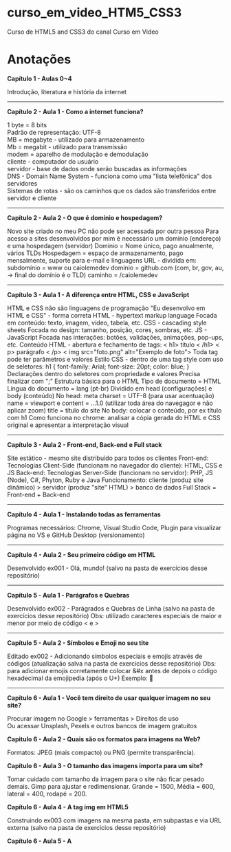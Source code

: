 # curso_em_video_HTM5_CSS3
 Curso de HTML5 and CSS3 do canal Curso em Video

<h1>Anotações</h1>

**Capítulo 1 - Aulas 0~4**
    <p>Introdução, literatura e história da internet</p>
***
**Capítulo 2 - Aula 1 - Como a internet funciona?**
    <p>1 byte = 8 bits <br>
    Padrão de representação: UTF-8 <br>
    MB = megabyte - utilizado para armazenamento <br>
    Mb = megabit - utilizado para transmissão <br>
    modem = aparelho de modulação e demodulação <br>
    cliente - computador do usuário <br>
    servidor - base de dados onde serão buscadas as informações <br>
    DNS - Domain Name System - funciona como uma "lista telefônica" dos servidores <br>
    Sistemas de rotas - são os caminhos que os dados são transferidos entre servidor e cliente </p>
***
**Capítulo 2 - Aula 2 - O que é domínio e hospedagem?**
    <p>Novo site criado no meu PC não pode ser acessada por outra pessoa
    Para acesso a sites desenvolvidos por mim é necessário um domínio (endereço) e uma hospedagem (servidor)
    Domínio = Nome único, pago anualmente, vários TLDs
    Hospedagem = espaço de armazenamento, pago mensalmente, suporte para e-mail e linguagens
    URL - dividida em:
        subdomínio = www ou caiolemedev
        domínio = github.com (com, br, gov, au, -> final do domínio é o TLD)
        caminho = /caiolemedev </p>
***
**Capítulo 3 - Aula 1 - A diferença entre HTML, CSS e JavaScript**
    <p>HTML e CSS não são linguagens de programação
    "Eu desenvolvo em HTML e CSS" - forma correta
    HTML - hypertext markup language
        Focada em conteúdo: texto, imagem, vídeo, tabela, etc.
    CSS - cascading style sheets
        Focada no design: tamanho, posição, cores, sombras, etc.
    JS - JavaScript
        Focada nas interações: botões, validações, animações, pop-ups, etc.
    Conteúdo HTML - abertura e fechamento de tags:
        < h1> título < /h1>
        < p> parágrafo < /p>
        < img src="foto.png" alt="Exemplo de foto">
        Toda tag pode ter parâmetros e valores
    Estilo CSS - dentro de uma tag style com uso de seletores:
        h1 {
            font-family: Arial;
            font-size: 20pt;
            color: blue;
        }
        Declarações dentro do seletores com propriedade e valores
        Precisa finalizar com ";"
    Estrutura básica para o HTML
        Tipo de documento = HTML
        Língua do documento = lang (pt-br)
        Dividido em head (configurações) e body (conteúdo)
        No head:
            meta charset = UTF-8 (para usar acentuação)
            name = viewport e content = ...1.0 (utilizar toda área do navegagor e não aplicar zoom)
            title = título do site
        No body:
            colocar o conteúdo, por ex título com h1
    Como funciona no chrome: analisar a cópia gerada do HTML e CSS original e apresentar a interpretação visual </p>
***
**Capítulo 3 - Aula 2 - Front-end, Back-end e Full stack**
    <p>Site estático - mesmo site distribuído para todos os clientes
    Front-end:
        Tecnologias Client-Side (funcionam no navegador do cliente): HTML, CSS e JS
    Back-end:
        Tecnologias Server-Side (funcionam no servidor): PHP, JS (Node), C#, Phyton, Ruby e Java
    Funcionamento: cliente (produz site dinâmico) > servidor (produz "site" HTML) > banco de dados
    Full Stack = Front-end + Back-end </p>
***
**Capítulo 4 - Aula 1 - Instalando todas as ferramentas**
    <p>Programas necessários: Chrome, Visual Studio Code, Plugin para visualizar página no VS e GitHub Desktop (versionamento) </p>
***
**Capítulo 4 - Aula 2 - Seu primeiro código em HTML**
    <p>Desenvolvido ex001 - Olá, mundo! (salvo na pasta de exercícios desse repositório)</p>
***
**Capítulo 5 - Aula 1 - Parágrafos e Quebras**
    <p>Desenvolvido ex002 - Parágrados e Quebras de Linha (salvo na pasta de exercícios desse repositório)
    Obs: utilizado caracteres especiais de maior e menor por meio de código &lt; e &gt; </p>
***
**Capítulo 5 - Aula 2 - Símbolos e Emoji no seu tite**
    <p>Editado ex002 - Adicionando símbolos especiais e emojis através de códigos (atualização salva na pasta de exercícios desse repositório)
    Obs: para adicionar emojis corretamente colocar &#x antes de depois o código hexadecimal da emojipedia (após o U+)
    Exemplo: &#x1F919; </p>
***
**Capítulo 6 - Aula 1 - Você tem direito de usar qualquer imagem no seu site?**
    <p>Procurar imagem no Google > ferramentas > Direitos de uso<br>
    Ou acessar Unsplash, Pexels e outros bancos de imagem gratuitos</p>

**Capitulo 6 - Aula 2 - Quais são os formatos para imagens na Web?**
<p>Formatos: JPEG (mais compacto) ou PNG (permite transparência).</p>

**Capítulo 6 - Aula 3 - O tamanho das imagens importa para um site?**
<p>Tomar cuidado com tamanho da imagem para o site não ficar pesado demais. Gimp para ajustar e redimensionar. Grande = 1500, Média = 600, lateral = 400, rodapé = 200.</p>

**Capítulo 6 - Aula 4 - A tag img em HTML5**
<p>Construindo ex003 com imagens na mesma pasta, em subpastas e via URL externa (salvo na pasta de exercícios desse repositório)</p>

**Capítulo 6 - Aula 5 - A**


